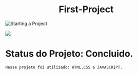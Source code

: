 <h1 align="center"> First-Project</h1>

![Starting a Project](https://github.com/MarceloCris/First-Proj/assets/149599863/435b6a22-f062-460d-a726-8ce05f874aaa)




<p align="center">

<Badge em Desenvolvimento> <img loading="lazy" src="https://img.shields.io/badge/https%3A%2F%2Fgithub.com%2FMarceloCris%2FFirst-Proj%2Fnew%2Fdesenvolvimento">
</p>

# Status do Projeto: Concluido.

````
Nesse projeto foi utilizado: HTML,CSS e JAVASCRIPT.
````



